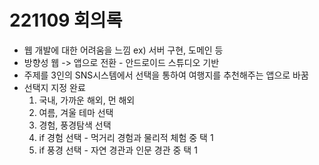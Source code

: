 # 221109 회의록

- 웹 개발에 대한 어려움을 느낌 ex) 서버 구현, 도메인 등
- 방향성 웹 -> 앱으로 전환 - 안드로이드 스튜디오 기반
- 주제를 3인의 SNS시스템에서 선택을 통하여 여행지를 추천해주는 앱으로 바꿈
- 선택지 지정 완료
  1. 국내, 가까운 해외, 먼 해외
  2. 여름, 겨울 테마 선택
  3. 경험, 풍경탐색 선택
  4. if 경험 선택 - 먹거리 경험과 물리적 체험 중 택 1
  5. if 풍경 선택 - 자연 경관과 인문 경관 중 택 1
